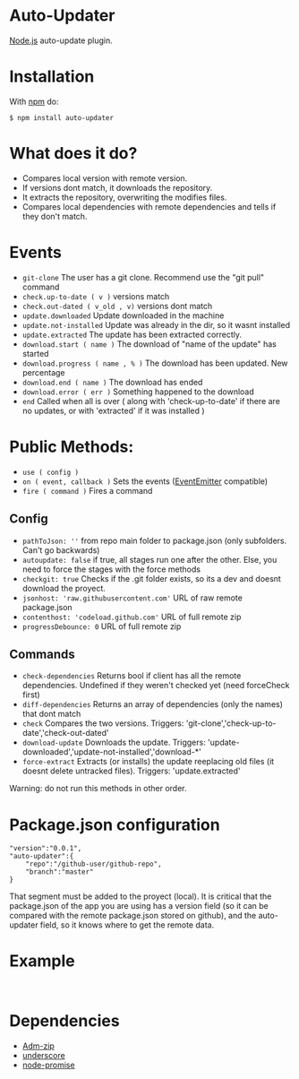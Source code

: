 # Auto-Updater

[Node.js](http://nodejs.org/) auto-update plugin.

# Installation
	
With [npm](http://npmjs.org) do:

    $ npm install auto-updater

# What does it do?

 * Compares local version with remote version.
 * If versions dont match, it downloads the repository.
 * It extracts the repository, overwriting the modifies files.
 * Compares local dependencies with remote dependencies and tells if they don't match.

# Events

 * `git-clone` The user has a git clone. Recommend use the "git pull" command
 * `check.up-to-date ( v )` versions match
 * `check.out-dated ( v_old , v)` versions dont match
 * `update.downloaded` Update downloaded in the machine
 * `update.not-installed` Update was already in the dir, so it wasnt installed
 * `update.extracted` The update has been extracted correctly.
 * `download.start ( name )` The download of "name of the update" has started
 * `download.progress ( name , % )` The download has been updated. New percentage
 * `download.end ( name )` The download has ended
 * `download.error ( err )` Something happened to the download
 * `end` Called when all is over ( along with 'check-up-to-date' if there are no updates, or with 'extracted' if it was installed )

# Public Methods:

 * `use ( config )`
 * `on ( event, callback )` Sets the events ([EventEmitter](https://nodejs.org/api/events.html#toc) compatible)
 * `fire ( command )` Fires a command

## Config
 * `pathToJson: ''` from repo main folder to package.json (only subfolders. Can't go backwards)
 * `autoupdate: false` if true, all stages run one after the other. Else, you need to force the stages with the force methods
 * `checkgit: true` Checks if the .git folder exists, so its a dev and doesnt download the proyect.
 * `jsonhost: 'raw.githubusercontent.com'` URL of raw remote package.json
 * `contenthost: 'codeload.github.com'` URL of full remote zip
 * `progressDebounce: 0` URL of full remote zip

## Commands
 * `check-dependencies` Returns bool if client has all the remote dependencies. Undefined if they weren't checked yet (need forceCheck first)
 * `diff-dependencies` Returns an array of dependencies (only the names) that dont match
 * `check` Compares the two versions. Triggers: 'git-clone','check-up-to-date','check-out-dated'
 * `download-update` Downloads the update. Triggers: 'update-downloaded','update-not-installed','download-*'
 * `force-extract` Extracts (or installs) the update reeplacing old files (it doesnt delete untracked files). Triggers: 'update.extracted'

Warning: do not run this methods in other order.

# Package.json configuration
	
	"version":"0.0.1",
	"auto-updater":{
		"repo":"/github-user/github-repo",
		"branch":"master"
	}

That segment must be added to the proyect (local). It is critical that the package.json of the app you are using has a version field (so it can be compared with the remote package.json stored on github), and the auto-updater field, so it knows where to get the remote data.

# Example
```javascript
	
```

# Dependencies
 * [Adm-zip](https://github.com/cthackers/adm-zip)
 * [underscore](https://www.npmjs.com/package/underscore)
 * [node-promise](https://www.npmjs.com/package/node-promise)